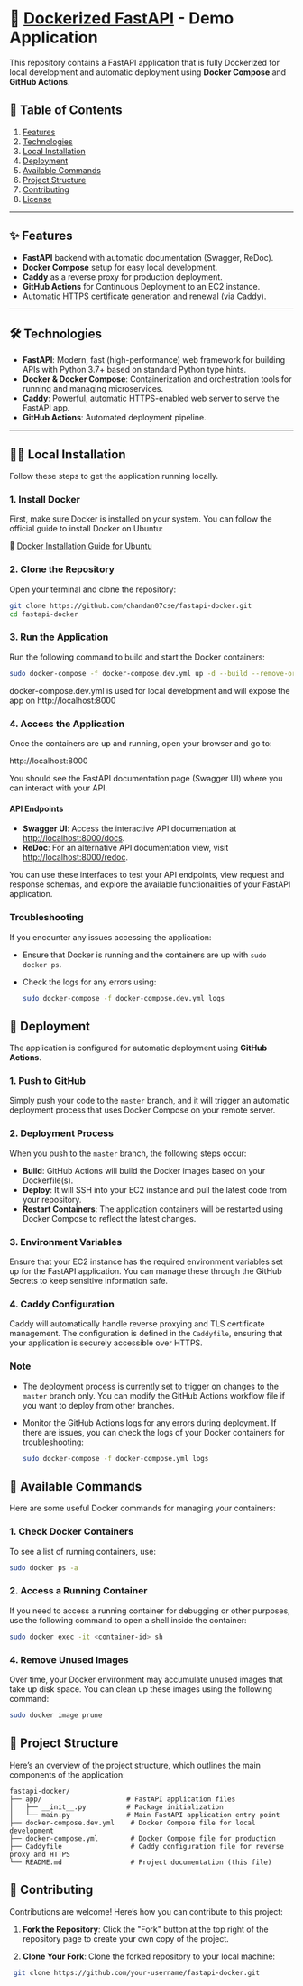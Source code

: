# 🚀 [Dockerized FastAPI](https://github.com/chandan07cse/fastapi-docker) - Demo Application

This repository contains a FastAPI application that is fully Dockerized for local development and automatic deployment using **Docker Compose** and **GitHub Actions**.

## 📖 Table of Contents
1. [Features](#-features)
2. [Technologies](#-technologies)
3. [Local Installation](#-local-installation)
4. [Deployment](#-deployment)
5. [Available Commands](#-available-commands)
6. [Project Structure](#-project-structure)
7. [Contributing](#-contributing)
8. [License](#-license)

---

## ✨ Features
- **FastAPI** backend with automatic documentation (Swagger, ReDoc).
- **Docker Compose** setup for easy local development.
- **Caddy** as a reverse proxy for production deployment.
- **GitHub Actions** for Continuous Deployment to an EC2 instance.
- Automatic HTTPS certificate generation and renewal (via Caddy).

---

## 🛠 Technologies
- **FastAPI**: Modern, fast (high-performance) web framework for building APIs with Python 3.7+ based on standard Python type hints.
- **Docker & Docker Compose**: Containerization and orchestration tools for running and managing microservices.
- **Caddy**: Powerful, automatic HTTPS-enabled web server to serve the FastAPI app.
- **GitHub Actions**: Automated deployment pipeline.

---

## 🏃‍♂️ Local Installation

Follow these steps to get the application running locally.

### 1. **Install Docker**

First, make sure Docker is installed on your system. You can follow the official guide to install Docker on Ubuntu:

🔗 [Docker Installation Guide for Ubuntu](https://docs.docker.com/engine/install/ubuntu/)

### 2. **Clone the Repository**

Open your terminal and clone the repository:

```bash
git clone https://github.com/chandan07cse/fastapi-docker.git
cd fastapi-docker
```

### 3. **Run the Application**

Run the following command to build and start the Docker containers:

```bash
sudo docker-compose -f docker-compose.dev.yml up -d --build --remove-orphans
```
docker-compose.dev.yml is used for local development and will expose the app on http://localhost:8000

### 4. **Access the Application**

Once the containers are up and running, open your browser and go to:

http://localhost:8000


You should see the FastAPI documentation page (Swagger UI) where you can interact with your API.

#### API Endpoints

- **Swagger UI**: Access the interactive API documentation at [http://localhost:8000/docs](http://localhost:8000/docs).
- **ReDoc**: For an alternative API documentation view, visit [http://localhost:8000/redoc](http://localhost:8000/redoc).

You can use these interfaces to test your API endpoints, view request and response schemas, and explore the available functionalities of your FastAPI application.

### Troubleshooting

If you encounter any issues accessing the application:
- Ensure that Docker is running and the containers are up with `sudo docker ps`.
- Check the logs for any errors using:
  
  ```bash
  sudo docker-compose -f docker-compose.dev.yml logs
  ```
## 🚀 Deployment

The application is configured for automatic deployment using **GitHub Actions**.

### 1. **Push to GitHub**

Simply push your code to the `master` branch, and it will trigger an automatic deployment process that uses Docker Compose on your remote server.

### 2. **Deployment Process**

When you push to the `master` branch, the following steps occur:

- **Build**: GitHub Actions will build the Docker images based on your Dockerfile(s).
- **Deploy**: It will SSH into your EC2 instance and pull the latest code from your repository.
- **Restart Containers**: The application containers will be restarted using Docker Compose to reflect the latest changes.

### 3. **Environment Variables**

Ensure that your EC2 instance has the required environment variables set up for the FastAPI application. You can manage these through the GitHub Secrets to keep sensitive information safe.

### 4. **Caddy Configuration**

Caddy will automatically handle reverse proxying and TLS certificate management. The configuration is defined in the `Caddyfile`, ensuring that your application is securely accessible over HTTPS.

### Note

- The deployment process is currently set to trigger on changes to the `master` branch only. You can modify the GitHub Actions workflow file if you want to deploy from other branches.
- Monitor the GitHub Actions logs for any errors during deployment. If there are issues, you can check the logs of your Docker containers for troubleshooting:

  ```bash
  sudo docker-compose -f docker-compose.yml logs
  ```
## 🔧 Available Commands

Here are some useful Docker commands for managing your containers:

### 1. **Check Docker Containers**

To see a list of running containers, use:

  ```bash
  sudo docker ps -a
  ```
### 2. **Access a Running Container**

If you need to access a running container for debugging or other purposes, use the following command to open a shell inside the container:

  ```bash
  sudo docker exec -it <container-id> sh
  ```
### 4. **Remove Unused Images**

Over time, your Docker environment may accumulate unused images that take up disk space. You can clean up these images using the following command:

  ```bash
  sudo docker image prune
  ```
## 📂 Project Structure

Here’s an overview of the project structure, which outlines the main components of the application:

```plaintext
fastapi-docker/
├── app/                     # FastAPI application files
│   ├── __init__.py          # Package initialization
│   └── main.py              # Main FastAPI application entry point
├── docker-compose.dev.yml    # Docker Compose file for local development
├── docker-compose.yml        # Docker Compose file for production
├── Caddyfile                 # Caddy configuration file for reverse proxy and HTTPS
└── README.md                 # Project documentation (this file)
```

## 🌟 Contributing

Contributions are welcome! Here’s how you can contribute to this project:

1. **Fork the Repository**: Click the "Fork" button at the top right of the repository page to create your own copy of the project.
   
2. **Clone Your Fork**: Clone the forked repository to your local machine:

  ```bash
   git clone https://github.com/your-username/fastapi-docker.git
  ```